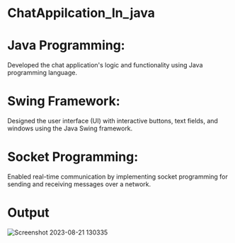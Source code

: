 # ChatAppilcation_In_java

# Java Programming:
Developed the chat application's logic and functionality using Java programming language.

# Swing Framework:
Designed the user interface (UI) with interactive buttons, text fields, and windows using the Java Swing framework.

# Socket Programming: 
Enabled real-time communication by implementing socket programming for sending and receiving messages over a network.

# Output
![Screenshot 2023-08-21 130335](https://github.com/RohitRawat2001/ChatAppilcation_In_java/assets/89390966/294c327a-c7d3-4109-ac85-949febec0269)
